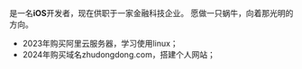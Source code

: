 是一名**iOS**开发者，现在供职于一家金融科技企业。
愿做一只蜗牛，向着那光明的方向。

- 2023年购买阿里云服务器，学习使用linux；
- 2024年购买域名zhudongdong.com，搭建个人网站；